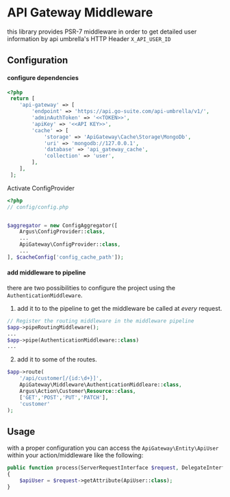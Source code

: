 # API Gateway Middleware

this library provides PSR-7 middleware in order to get detailed user information by api umbrella's HTTP Header `X_API_USER_ID`

## Configuration

#### configure dependencies


```php
<?php 
 return [
 	'api-gateway' => [
 		'endpoint' => 'https://api.go-suite.com/api-umbrella/v1/',
 		'adminAuthToken' => '<<TOKEN>>',
 		'apiKey' => '<<API KEY>>',
 		'cache' => [
 			'storage' => 'ApiGateway\Cache\Storage\MongoDb',
 			'uri' => 'mongodb://127.0.0.1',
 			'database' => 'api_gateway_cache',
 			'collection' => 'user',
 		],
 	],
 ];
 ```
 
Activate ConfigProvider
```php
<?php
// config/config.php


$aggregator = new ConfigAggregator([
    Argus\ConfigProvider::class,
    ...
    ApiGateway\ConfigProvider::class,
    ...
], $cacheConfig['config_cache_path']);

```

#### add middleware to pipeline
there are two possibilities to configure the project using the `AuthenticationMiddleware`.

1) add it to to the pipeline to get the middleware be called at _every_ request.

```php
// Register the routing middleware in the middleware pipeline
$app->pipeRoutingMiddleware();
...
$app->pipe(AuthenticationMiddleware::class)
...
```

2) add it to some of the routes.

```php
$app->route(
	'/api/customer[/{id:\d+}]',
	ApiGateway\Middleware\AuthenticationMiddleare::class,
	Argus\Action\Customer\Resource::class,
	['GET','POST','PUT','PATCH'],
	'customer'
);
```

## Usage
with a proper configuration you can access the `ApiGateway\Entity\ApiUser` within your action/middleware like the following:

```php
public function process(ServerRequestInterface $request, DelegateInterface $delegate)
{
    $apiUser = $request->getAttribute(ApiUser::class);
}
```
